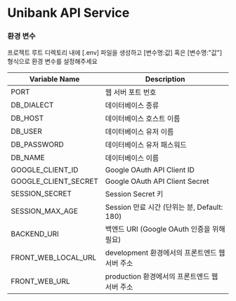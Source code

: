 # Unibank API Service

### 환경 변수

프로젝트 루트 디렉토리 내에 [.env] 파일을 생성하고 [변수명:값] 혹은 [변수명:"값"] 형식으로 환경 변수를 설정해주세요

| Variable Name        | Description                                    |
| -------------------- | ---------------------------------------------- |
| PORT                 | 웹 서버 포트 번호                              |
| DB_DIALECT           | 데이터베이스 종류                              |
| DB_HOST              | 데이터베이스 호스트 이름                       |
| DB_USER              | 데이터베이스 유저 이름                         |
| DB_PASSWORD          | 데이터베이스 유저 패스워드                     |
| DB_NAME              | 데이터베이스 이름                              |
| GOOGLE_CLIENT_ID     | Google OAuth API Client ID                     |
| GOOGLE_CLIENT_SECRET | Google OAuth API Client Secret                 |
| SESSION_SECRET       | Session Secret 키                              |
| SESSION_MAX_AGE      | Session 만료 시간 (단위는 분, Default: 180)    |
| BACKEND_URI          | 백엔드 URI (Google OAuth 인증을 위해 필요)     |
| FRONT_WEB_LOCAL_URL  | development 환경에서의 프론트엔드 웹 서버 주소 |
| FRONT_WEB_URL        | production 환경에서의 프론트엔드 웹 서버 주소  |
